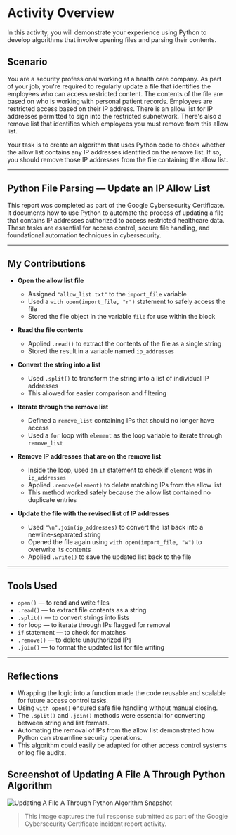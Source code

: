 # Activity Overview

In this activity, you will demonstrate your experience using Python to develop algorithms that involve opening files and parsing their contents. 

## Scenario

You are a security professional working at a health care company. As part of your job, you're required to regularly update a file that identifies the employees who can access restricted content. The contents of the file are based on who is working with personal patient records. Employees are restricted access based on their IP address. There is an allow list for IP addresses permitted to sign into the restricted subnetwork. There's also a remove list that identifies which employees you must remove from this allow list.

Your task is to create an algorithm that uses Python code to check whether the allow list contains any IP addresses identified on the remove list. If so, you should remove those IP addresses from the file containing the allow list.

---
## Python File Parsing — Update an IP Allow List

This report was completed as part of the Google Cybersecurity Certificate. It documents how to use Python to automate the process of updating a file that contains IP addresses authorized to access restricted healthcare data. These tasks are essential for access control, secure file handling, and foundational automation techniques in cybersecurity.

---

## My Contributions

- **Open the allow list file**
  - Assigned `"allow_list.txt"` to the `import_file` variable
  - Used a `with open(import_file, "r")` statement to safely access the file
  - Stored the file object in the variable `file` for use within the block

- **Read the file contents**
  - Applied `.read()` to extract the contents of the file as a single string
  - Stored the result in a variable named `ip_addresses`

- **Convert the string into a list**
  - Used `.split()` to transform the string into a list of individual IP addresses
  - This allowed for easier comparison and filtering

- **Iterate through the remove list**
  - Defined a `remove_list` containing IPs that should no longer have access
  - Used a `for` loop with `element` as the loop variable to iterate through `remove_list`

- **Remove IP addresses that are on the remove list**
  - Inside the loop, used an `if` statement to check if `element` was in `ip_addresses`
  - Applied `.remove(element)` to delete matching IPs from the allow list
  - This method worked safely because the allow list contained no duplicate entries

- **Update the file with the revised list of IP addresses**
  - Used `"\n".join(ip_addresses)` to convert the list back into a newline-separated string
  - Opened the file again using `with open(import_file, "w")` to overwrite its contents
  - Applied `.write()` to save the updated list back to the file

---

## Tools Used

- `open()` — to read and write files
- `.read()` — to extract file contents as a string
- `.split()` — to convert strings into lists
- `for` loop — to iterate through IPs flagged for removal
- `if` statement — to check for matches
- `.remove()` — to delete unauthorized IPs
- `.join()` — to format the updated list for file writing

---

## Reflections

- Wrapping the logic into a function made the code reusable and scalable for future access control tasks.
- Using `with open()` ensured safe file handling without manual closing.
- The `.split()` and `.join()` methods were essential for converting between string and list formats.
- Automating the removal of IPs from the allow list demonstrated how Python can streamline security operations.
- This algorithm could easily be adapted for other access control systems or log file audits.

## Screenshot of Updating A File A Through Python Algorithm
![Updating A File A Through Python Algorithm Snapshot](python.png)
> This image captures the full response submitted as part of the Google Cybersecurity Certificate incident report activity.
> 
